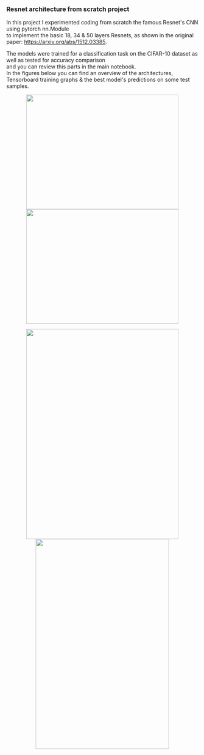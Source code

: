 ### Resnet architecture from scratch project  
In this project I experimented coding from scratch the famous Resnet's CNN using pytorch nn.Module  
to implement the basic 18, 34 & 50 layers Resnets, as shown in the original paper: https://arxiv.org/abs/1512.03385.

The models were trained for a classification task on the CIFAR-10 dataset as well as tested for accuracy comparison  
and you can review this parts in the main notebook.  
In the figures below you can find an overview of the architectures, Tensorboard training graphs & the best model's predictions on some test samples.
<p align="center">
<img src="https://github.com/matfain/Resnet-CIFAR10-from_scratch/assets/132890076/8140a89d-0283-4741-a9f8-968871065549" width="400" height="300">  <img src="https://github.com/matfain/Resnet-CIFAR10-from_scratch/assets/132890076/28185d82-a7c2-464d-a952-d3a17fafa189" width="400" height="300">
<p align="center">
<img src="https://github.com/matfain/Resnet-CIFAR10-from_scratch/assets/132890076/f726b54a-ed85-4884-af96-ad3d03c9ad4d" width="400" height="550">  <img src="https://github.com/matfain/Resnet-CIFAR10-from_scratch/assets/132890076/e69e33b1-d8e0-43b8-8585-a52666b13bce" width="350" height="550">
</p>
